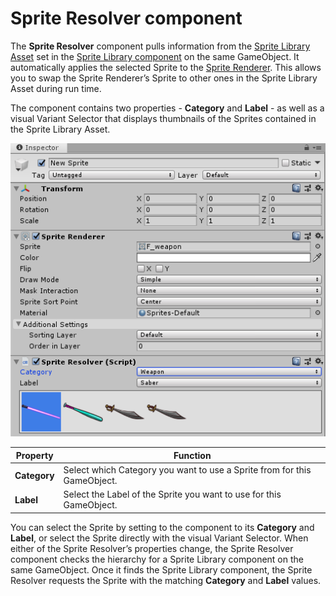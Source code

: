 # Sprite Resolver component

The __Sprite Resolver__ component pulls information from the [Sprite Library Asset](SLAsset.md) set in the [Sprite Library component](SLComponent.md) on the same GameObject. It automatically applies the selected Sprite to the [Sprite Renderer](https://docs.unity3d.com/Manual/class-SpriteRenderer.html). This allows you to swap the Sprite Renderer’s Sprite to other ones in the Sprite Library Asset during run time.

The component contains two properties - __Category__ and __Label__ - as well as a visual Variant Selector that displays thumbnails of the Sprites contained in the Sprite Library Asset. 

![Inspector view of Sprite Resolver Component, with visual selector.](images/image_2.png)

| Property     | Function                                                     |
| ------------ | ------------------------------------------------------------ |
| __Category__ | Select which Category you want to use a Sprite from for this GameObject. |
| __Label__    | Select the Label of the Sprite you want to use for this GameObject. |

You can select the Sprite by setting to the component to its __Category__ and __Label__, or select the Sprite directly with the visual Variant Selector. When either of the Sprite Resolver’s properties change, the Sprite Resolver component checks the hierarchy for a Sprite Library component on the same GameObject. Once it finds the Sprite Library component, the Sprite Resolver requests the Sprite with the matching __Category__ and __Label__ values.